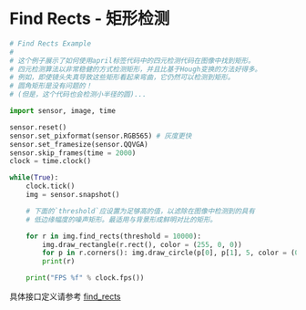 Find Rects - 矩形检测
================================

```python
# Find Rects Example
#
# 这个例子展示了如何使用april标签代码中的四元检测代码在图像中找到矩形。 
# 四元检测算法以非常稳健的方式检测矩形，并且比基于Hough变换的方法好得多。 
# 例如，即使镜头失真导致这些矩形看起来弯曲，它仍然可以检测到矩形。 
# 圆角矩形是没有问题的！
# (但是，这个代码也会检测小半径的圆)...

import sensor, image, time

sensor.reset()
sensor.set_pixformat(sensor.RGB565) # 灰度更快
sensor.set_framesize(sensor.QQVGA)
sensor.skip_frames(time = 2000)
clock = time.clock()

while(True):
    clock.tick()
    img = sensor.snapshot()

    # 下面的`threshold`应设置为足够高的值，以滤除在图像中检测到的具有
    # 低边缘幅度的噪声矩形。最适用与背景形成鲜明对比的矩形。

    for r in img.find_rects(threshold = 10000):
        img.draw_rectangle(r.rect(), color = (255, 0, 0))
        for p in r.corners(): img.draw_circle(p[0], p[1], 5, color = (0, 255, 0))
        print(r)

    print("FPS %f" % clock.fps())

```

具体接口定义请参考 [find_rects](../../library/canmv/image.md#find_rects)
